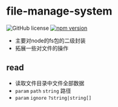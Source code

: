 # file-manage-system

![GitHub license](https://img.shields.io/badge/license-MIT-blue.svg) [![npm version](https://img.shields.io/npm/v/file-manage-system.svg?style=flat)](https://www.npmjs.com/package/file-manage-system)

- 主要对node的fs包的二级封装
- 拓展一些对文件的操作

## read

- 读取文件目录中文件全部数据
- `param`  `path` `string` 路径
- `param`  `ignore` `?string|string[]`
